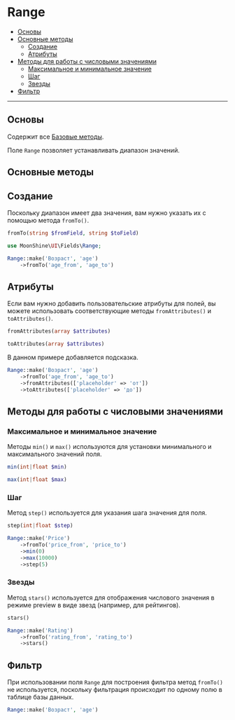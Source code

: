 # Range

- [Основы](#basics)
- [Основные методы](#basic-methods)
    - [Создание](#make)
    - [Атрибуты](#attributes)
- [Методы для работы с числовыми значениями](#number-type-methods)
    - [Максимальное и минимальное значение](#min-and-max)
    - [Шаг](#step)
    - [Звезды](#stars)
- [Фильтр](#filter)

---

<a name="basics"></a>
## Основы

Содержит все [Базовые методы](/docs/{{version}}/fields/basic-methods).

Поле `Range` позволяет устанавливать диапазон значений.

<a name="basic-methods"></a>
## Основные методы

<a name="make"></a>
## Создание

Поскольку диапазон имеет два значения, вам нужно указать их с помощью метода `fromTo()`.

```php
fromTo(string $fromField, string $toField)
```

```php
use MoonShine\UI\Fields\Range;

Range::make('Возраст', 'age')
    ->fromTo('age_from', 'age_to')
```

<a name="attributes"></a>
## Атрибуты

Если вам нужно добавить пользовательские атрибуты для полей, вы можете использовать соответствующие методы `fromAttributes()` и `toAttributes()`.

```php
fromAttributes(array $attributes)
```

```php
toAttributes(array $attributes)
```

В данном примере добавляется подсказка.

```php
Range::make('Возраст', 'age')
    ->fromTo('age_from', 'age_to')
    ->fromAttributes(['placeholder' => 'от'])
    ->toAttributes(['placeholder' => 'до'])
```

<a name="number-type-methods"></a>
## Методы для работы с числовыми значениями

<a name="min-and-max"></a>
### Максимальное и минимальное значение

Методы `min()` и `max()` используются для установки минимального и максимального значений поля.

```php
min(int|float $min)
```

```php
max(int|float $max)
```

<a name="step"></a>
### Шаг

Метод `step()` используется для указания шага значения для поля.

```php
step(int|float $step)
```

```php
Range::make('Price')
    ->fromTo('price_from', 'price_to')
    ->min(0)
    ->max(10000)
    ->step(5)
```

<a name="stars"></a>
### Звезды

Метод `stars()` используется для отображения числового значения в режиме preview в виде звезд (например, для рейтингов).

```php
stars()
```

```php
Range::make('Rating')
    ->fromTo('rating_from', 'rating_to')
    ->stars()
```

<a name="filter"></a>
## Фильтр

При использовании поля `Range` для построения фильтра метод `fromTo()` не используется, поскольку фильтрация происходит по одному полю в таблице базы данных.

```php
Range::make('Возраст', 'age')
```
